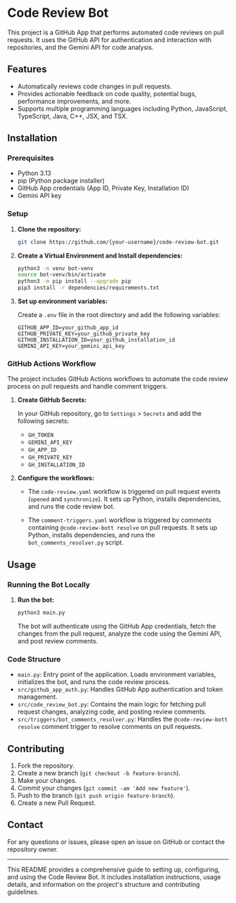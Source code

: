 # Code Review Bot

This project is a GitHub App that performs automated code reviews on pull requests. It uses the GitHub API for authentication and interaction with repositories, and the Gemini API for code analysis.

## Features

- Automatically reviews code changes in pull requests.
- Provides actionable feedback on code quality, potential bugs, performance improvements, and more.
- Supports multiple programming languages including Python, JavaScript, TypeScript, Java, C++, JSX, and TSX.

## Installation

### Prerequisites

- Python 3.13
- pip (Python package installer)
- GitHub App credentials (App ID, Private Key, Installation ID)
- Gemini API key

### Setup

1. **Clone the repository:**

   ```sh
   git clone https://github.com/{your-username}/code-review-bot.git
   ```

2. **Create a Virtual Environment and Install dependencies:**

   ```sh
   python3 -m venv bot-venv
   source bot-venv/bin/activate
   python3 -m pip install --upgrade pip
   pip3 install -r dependencies/requirements.txt
   ```

3. **Set up environment variables:**

   Create a `.env` file in the root directory and add the following variables:

   ```env
   GITHUB_APP_ID=your_github_app_id
   GITHUB_PRIVATE_KEY=your_github_private_key
   GITHUB_INSTALLATION_ID=your_github_installation_id
   GEMINI_API_KEY=your_gemini_api_key
   ```

### GitHub Actions Workflow

The project includes GitHub Actions workflows to automate the code review process on pull requests and handle comment triggers.

1. **Create GitHub Secrets:**

   In your GitHub repository, go to `Settings` > `Secrets` and add the following secrets:

   - `GH_TOKEN`
   - `GEMINI_API_KEY`
   - `GH_APP_ID`
   - `GH_PRIVATE_KEY`
   - `GH_INSTALLATION_ID`

2. **Configure the workflows:**

   - The `code-review.yaml` workflow is triggered on pull request events (`opened` and `synchronize`). It sets up Python, installs dependencies, and runs the code review bot.

   - The `comment-triggers.yaml` workflow is triggered by comments containing `@code-review-bott resolve` on pull requests. It sets up Python, installs dependencies, and runs the `bot_comments_resolver.py` script.

## Usage

### Running the Bot Locally

1. **Run the bot:**

   ```sh
   python3 main.py
   ```

   The bot will authenticate using the GitHub App credentials, fetch the changes from the pull request, analyze the code using the Gemini API, and post review comments.

### Code Structure

- `main.py`: Entry point of the application. Loads environment variables, initializes the bot, and runs the code review process.
- `src/github_app_auth.py`: Handles GitHub App authentication and token management.
- `src/code_review_bot.py`: Contains the main logic for fetching pull request changes, analyzing code, and posting review comments.
- `src/triggers/bot_comments_resolver.py`: Handles the `@code-review-bott resolve` comment trigger to resolve comments on pull requests.

## Contributing

1. Fork the repository.
2. Create a new branch (`git checkout -b feature-branch`).
3. Make your changes.
4. Commit your changes (`git commit -am 'Add new feature'`).
5. Push to the branch (`git push origin feature-branch`).
6. Create a new Pull Request.

## Contact

For any questions or issues, please open an issue on GitHub or contact the repository owner.

---

This README provides a comprehensive guide to setting up, configuring, and using the Code Review Bot. It includes installation instructions, usage details, and information on the project's structure and contributing guidelines.